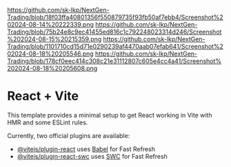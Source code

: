 https://github.com/sk-lkp/NextGen-Trading/blob/18f03ffa40801356f550879735f93fb50af7ebb4/Screenshot%202024-08-14%20222339.png
https://github.com/sk-lkp/NextGen-Trading/blob/75b24e8c9ec41455ed816c1c792248023314d246/Screenshot%202024-08-15%20215359.png
https://github.com/sk-lkp/NextGen-Trading/blob/1101710cd15d71e0290239af4470aab07efab641/Screenshot%202024-08-18%20205546.png
https://github.com/sk-lkp/NextGen-Trading/blob/178cf0eec414c308c21e31112807c605e4cc4a41/Screenshot%202024-08-18%20205608.png








# React + Vite

This template provides a minimal setup to get React working in Vite with HMR and some ESLint rules.

Currently, two official plugins are available:

- [@vitejs/plugin-react](https://github.com/vitejs/vite-plugin-react/blob/main/packages/plugin-react/README.md) uses [Babel](https://babeljs.io/) for Fast Refresh
- [@vitejs/plugin-react-swc](https://github.com/vitejs/vite-plugin-react-swc) uses [SWC](https://swc.rs/) for Fast Refresh
